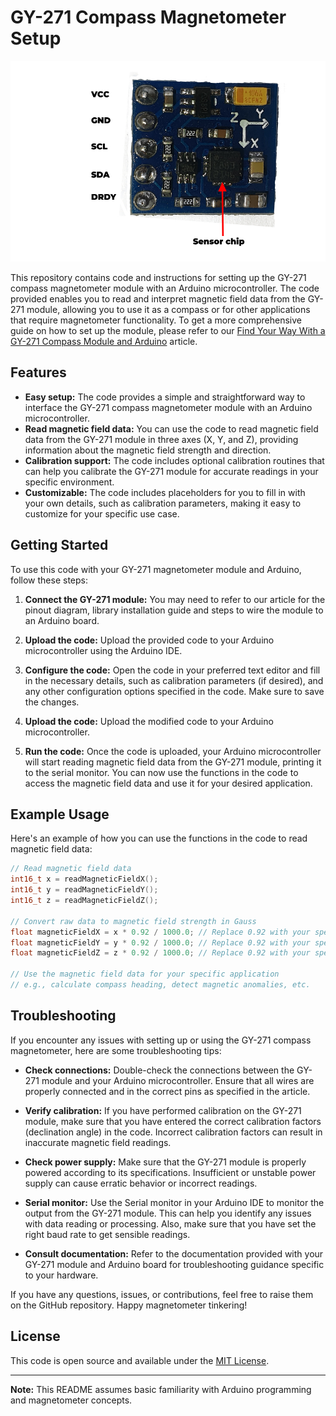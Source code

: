 # GY-271 Compass Magnetometer Setup
![My Image](GY-271.jpg)

This repository contains code and instructions for setting up the GY-271 compass magnetometer module with an Arduino microcontroller. The code provided enables you to read and interpret magnetic field data from the GY-271 module, allowing you to use it as a compass or for other applications that require magnetometer functionality. To get a more comprehensive guide on how to set up the module, please refer to our [Find Your Way With a GY-271 Compass Module and Arduino](https://www.makeuseof.com/arduino-gy-271-hmc5883l-compass-magnetometer/) article.

## Features

- **Easy setup:** The code provides a simple and straightforward way to interface the GY-271 compass magnetometer module with an Arduino microcontroller.
- **Read magnetic field data:** You can use the code to read magnetic field data from the GY-271 module in three axes (X, Y, and Z), providing information about the magnetic field strength and direction.
- **Calibration support:** The code includes optional calibration routines that can help you calibrate the GY-271 module for accurate readings in your specific environment.
- **Customizable:** The code includes placeholders for you to fill in with your own details, such as calibration parameters, making it easy to customize for your specific use case.

## Getting Started

To use this code with your GY-271 magnetometer module and Arduino, follow these steps:

1. **Connect the GY-271 module:** You may need to refer to our article for the pinout diagram, library installation guide and steps to wire the module to an Arduino board.

2. **Upload the code:** Upload the provided code to your Arduino microcontroller using the Arduino IDE.

3. **Configure the code:** Open the code in your preferred text editor and fill in the necessary details, such as calibration parameters (if desired), and any other configuration options specified in the code. Make sure to save the changes.

4. **Upload the code:** Upload the modified code to your Arduino microcontroller.

5. **Run the code:** Once the code is uploaded, your Arduino microcontroller will start reading magnetic field data from the GY-271 module, printing it to the serial monitor. You can now use the functions in the code to access the magnetic field data and use it for your desired application.

## Example Usage

Here's an example of how you can use the functions in the code to read magnetic field data:

```cpp
// Read magnetic field data
int16_t x = readMagneticFieldX();
int16_t y = readMagneticFieldY();
int16_t z = readMagneticFieldZ();

// Convert raw data to magnetic field strength in Gauss
float magneticFieldX = x * 0.92 / 1000.0; // Replace 0.92 with your specific calibration factor
float magneticFieldY = y * 0.92 / 1000.0; // Replace 0.92 with your specific calibration factor
float magneticFieldZ = z * 0.92 / 1000.0; // Replace 0.92 with your specific calibration factor

// Use the magnetic field data for your specific application
// e.g., calculate compass heading, detect magnetic anomalies, etc.
```
## Troubleshooting

If you encounter any issues with setting up or using the GY-271 compass magnetometer, here are some troubleshooting tips:

- **Check connections:** Double-check the connections between the GY-271 module and your Arduino microcontroller. Ensure that all wires are properly connected and in the correct pins as specified in the article.

- **Verify calibration:** If you have performed calibration on the GY-271 module, make sure that you have entered the correct calibration factors (declination angle) in the code. Incorrect calibration factors can result in inaccurate magnetic field readings.

- **Check power supply:** Make sure that the GY-271 module is properly powered according to its specifications. Insufficient or unstable power supply can cause erratic behavior or incorrect readings.

- **Serial monitor:** Use the Serial monitor in your Arduino IDE to monitor the output from the GY-271 module. This can help you identify any issues with data reading or processing. Also, make sure that you have set the right baud rate to get sensible readings.

- **Consult documentation:** Refer to the documentation provided with your GY-271 module and Arduino board for troubleshooting guidance specific to your hardware.

If you have any questions, issues, or contributions, feel free to raise them on the GitHub repository. Happy magnetometer tinkering!

## License

This code is open source and available under the [MIT License](LICENSE).

---

**Note:** This README assumes basic familiarity with Arduino programming and magnetometer concepts.
